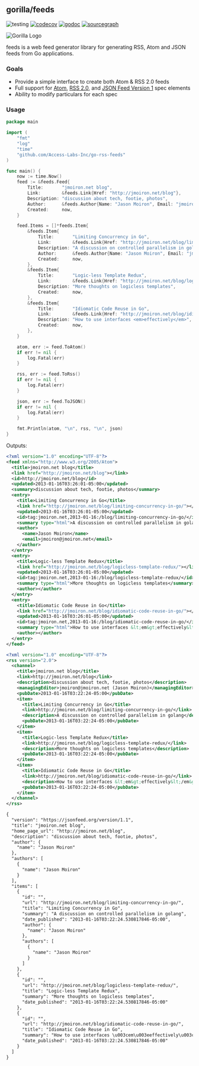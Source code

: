 ## gorilla/feeds
![testing](https://github.com/Access-Labs-Inc/go-rss-feeds/actions/workflows/test.yml/badge.svg)
[![codecov](https://codecov.io/github/gorilla/feeds/branch/main/graph/badge.svg)](https://codecov.io/github/gorilla/feeds)
[![godoc](https://godoc.org/github.com/Access-Labs-Inc/go-rss-feeds?status.svg)](https://godoc.org/github.com/Access-Labs-Inc/go-rss-feeds)
[![sourcegraph](https://sourcegraph.com/github.com/Access-Labs-Inc/go-rss-feeds/-/badge.svg)](https://sourcegraph.com/github.com/Access-Labs-Inc/go-rss-feeds?badge)

![Gorilla Logo](https://github.com/gorilla/.github/assets/53367916/d92caabf-98e0-473e-bfbf-ab554ba435e5)

feeds is a web feed generator library for generating RSS, Atom and JSON feeds from Go
applications.

### Goals

 * Provide a simple interface to create both Atom & RSS 2.0 feeds
 * Full support for [Atom][atom], [RSS 2.0][rss], and [JSON Feed Version 1][jsonfeed] spec elements
 * Ability to modify particulars for each spec

[atom]: https://tools.ietf.org/html/rfc4287
[rss]: http://www.rssboard.org/rss-specification
[jsonfeed]: https://jsonfeed.org/version/1.1

### Usage

```go
package main

import (
    "fmt"
    "log"
    "time"
    "github.com/Access-Labs-Inc/go-rss-feeds"
)

func main() {
    now := time.Now()
    feed := &feeds.Feed{
        Title:       "jmoiron.net blog",
        Link:        &feeds.Link{Href: "http://jmoiron.net/blog"},
        Description: "discussion about tech, footie, photos",
        Author:      &feeds.Author{Name: "Jason Moiron", Email: "jmoiron@jmoiron.net"},
        Created:     now,
    }

    feed.Items = []*feeds.Item{
        &feeds.Item{
            Title:       "Limiting Concurrency in Go",
            Link:        &feeds.Link{Href: "http://jmoiron.net/blog/limiting-concurrency-in-go/"},
            Description: "A discussion on controlled parallelism in golang",
            Author:      &feeds.Author{Name: "Jason Moiron", Email: "jmoiron@jmoiron.net"},
            Created:     now,
        },
        &feeds.Item{
            Title:       "Logic-less Template Redux",
            Link:        &feeds.Link{Href: "http://jmoiron.net/blog/logicless-template-redux/"},
            Description: "More thoughts on logicless templates",
            Created:     now,
        },
        &feeds.Item{
            Title:       "Idiomatic Code Reuse in Go",
            Link:        &feeds.Link{Href: "http://jmoiron.net/blog/idiomatic-code-reuse-in-go/"},
            Description: "How to use interfaces <em>effectively</em>",
            Created:     now,
        },
    }

    atom, err := feed.ToAtom()
    if err != nil {
        log.Fatal(err)
    }

    rss, err := feed.ToRss()
    if err != nil {
        log.Fatal(err)
    }

    json, err := feed.ToJSON()
    if err != nil {
        log.Fatal(err)
    }

    fmt.Println(atom, "\n", rss, "\n", json)
}
```

Outputs:

```xml
<?xml version="1.0" encoding="UTF-8"?>
<feed xmlns="http://www.w3.org/2005/Atom">
  <title>jmoiron.net blog</title>
  <link href="http://jmoiron.net/blog"></link>
  <id>http://jmoiron.net/blog</id>
  <updated>2013-01-16T03:26:01-05:00</updated>
  <summary>discussion about tech, footie, photos</summary>
  <entry>
    <title>Limiting Concurrency in Go</title>
    <link href="http://jmoiron.net/blog/limiting-concurrency-in-go/"></link>
    <updated>2013-01-16T03:26:01-05:00</updated>
    <id>tag:jmoiron.net,2013-01-16:/blog/limiting-concurrency-in-go/</id>
    <summary type="html">A discussion on controlled parallelism in golang</summary>
    <author>
      <name>Jason Moiron</name>
      <email>jmoiron@jmoiron.net</email>
    </author>
  </entry>
  <entry>
    <title>Logic-less Template Redux</title>
    <link href="http://jmoiron.net/blog/logicless-template-redux/"></link>
    <updated>2013-01-16T03:26:01-05:00</updated>
    <id>tag:jmoiron.net,2013-01-16:/blog/logicless-template-redux/</id>
    <summary type="html">More thoughts on logicless templates</summary>
    <author></author>
  </entry>
  <entry>
    <title>Idiomatic Code Reuse in Go</title>
    <link href="http://jmoiron.net/blog/idiomatic-code-reuse-in-go/"></link>
    <updated>2013-01-16T03:26:01-05:00</updated>
    <id>tag:jmoiron.net,2013-01-16:/blog/idiomatic-code-reuse-in-go/</id>
    <summary type="html">How to use interfaces &lt;em&gt;effectively&lt;/em&gt;</summary>
    <author></author>
  </entry>
</feed>

<?xml version="1.0" encoding="UTF-8"?>
<rss version="2.0">
  <channel>
    <title>jmoiron.net blog</title>
    <link>http://jmoiron.net/blog</link>
    <description>discussion about tech, footie, photos</description>
    <managingEditor>jmoiron@jmoiron.net (Jason Moiron)</managingEditor>
    <pubDate>2013-01-16T03:22:24-05:00</pubDate>
    <item>
      <title>Limiting Concurrency in Go</title>
      <link>http://jmoiron.net/blog/limiting-concurrency-in-go/</link>
      <description>A discussion on controlled parallelism in golang</description>
      <pubDate>2013-01-16T03:22:24-05:00</pubDate>
    </item>
    <item>
      <title>Logic-less Template Redux</title>
      <link>http://jmoiron.net/blog/logicless-template-redux/</link>
      <description>More thoughts on logicless templates</description>
      <pubDate>2013-01-16T03:22:24-05:00</pubDate>
    </item>
    <item>
      <title>Idiomatic Code Reuse in Go</title>
      <link>http://jmoiron.net/blog/idiomatic-code-reuse-in-go/</link>
      <description>How to use interfaces &lt;em&gt;effectively&lt;/em&gt;</description>
      <pubDate>2013-01-16T03:22:24-05:00</pubDate>
    </item>
  </channel>
</rss>

{
  "version": "https://jsonfeed.org/version/1.1",
  "title": "jmoiron.net blog",
  "home_page_url": "http://jmoiron.net/blog",
  "description": "discussion about tech, footie, photos",
  "author": {
    "name": "Jason Moiron"
  },
  "authors": [
    {
      "name": "Jason Moiron"
    }
  ],
  "items": [
    {
      "id": "",
      "url": "http://jmoiron.net/blog/limiting-concurrency-in-go/",
      "title": "Limiting Concurrency in Go",
      "summary": "A discussion on controlled parallelism in golang",
      "date_published": "2013-01-16T03:22:24.530817846-05:00",
      "author": {
        "name": "Jason Moiron"
      },
      "authors": [
        {
          "name": "Jason Moiron"
        }
      ]
    },
    {
      "id": "",
      "url": "http://jmoiron.net/blog/logicless-template-redux/",
      "title": "Logic-less Template Redux",
      "summary": "More thoughts on logicless templates",
      "date_published": "2013-01-16T03:22:24.530817846-05:00"
    },
    {
      "id": "",
      "url": "http://jmoiron.net/blog/idiomatic-code-reuse-in-go/",
      "title": "Idiomatic Code Reuse in Go",
      "summary": "How to use interfaces \u003cem\u003eeffectively\u003c/em\u003e",
      "date_published": "2013-01-16T03:22:24.530817846-05:00"
    }
  ]
}
```

